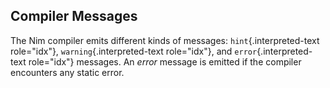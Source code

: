 ## Compiler Messages

The Nim compiler emits different kinds of messages:
`hint`{.interpreted-text role="idx"}, `warning`{.interpreted-text
role="idx"}, and `error`{.interpreted-text role="idx"} messages. An
*error* message is emitted if the compiler encounters any static error.
